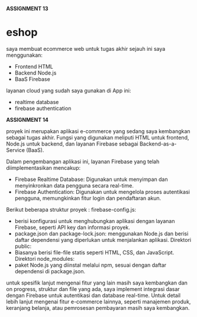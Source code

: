 **ASSIGNMENT 13**
# eshop
 saya membuat ecommerce web untuk tugas akhir
 sejauh ini saya menggunakan:
 - Frontend HTML
 - Backend Node.js
 - BaaS Firebase

layanan cloud yang sudah saya gunakan di App ini:
- realtime database
- firebase authentication

**ASSIGNMENT 14**

proyek ini merupakan aplikasi e-commerce yang sedang saya kembangkan sebagai tugas akhir. Fungsi yang digunakan meliputi HTML untuk frontend, Node.js untuk backend, dan layanan Firebase sebagai Backend-as-a-Service (BaaS).​

Dalam pengembangan aplikasi ini, layanan Firebase yang telah diimplementasikan mencakup:​
- Firebase Realtime Database: Digunakan untuk menyimpan dan menyinkronkan data pengguna secara real-time.​
- Firebase Authentication: Digunakan untuk mengelola proses autentikasi pengguna, memungkinkan fitur login dan pendaftaran akun.​

Berikut beberapa struktur proyek :​
firebase-config.js:​
- berisi konfigurasi untuk menghubungkan aplikasi dengan layanan Firebase, seperti API key dan informasi proyek.​
- package.json dan package-lock.json:​ menggunakan Node.js dan berisi daftar dependensi yang diperlukan untuk menjalankan aplikasi.​
Direktori public:​
- Biasanya berisi file-file statis seperti HTML, CSS, dan JavaScript.​
Direktori node_modules:​
- paket Node.js yang diinstal melalui npm, sesuai dengan daftar dependensi di package.json.​

untuk spesifik lanjut mengenai fitur yang lain masih saya kembangkan dan on progress, struktur dan file yang ada, saya implement integrasi dasar dengan Firebase untuk autentikasi dan database real-time. Untuk detail lebih lanjut mengenai fitur e-commerce lainnya, seperti manajemen produk, keranjang belanja, atau pemrosesan pembayaran masih saya kembangkan.
